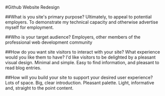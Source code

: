 
#Github Website Redesign

##What is you site's primary purpose?
Ultimately, to appeal to potential employers. To demonstrate my technical
capacity and otherwise advertise myself for employment.

##Who is your target audience?
Employers, other members of the professional web development community

##How do you want site visitors to interact with your site? What experience would you like them to have?
I'd like visitors to be delighted by a pleasant visual design. Minimal and
simple. Easy to find information, and pleasant to read blog entries.

##How will you build your site to support your desired user experience?
Lots of space. Big, clear introduction. Pleasant palette. Light, informative
and, straight to the point content. 
